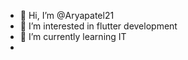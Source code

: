 - 👋 Hi, I’m @Aryapatel21
- 👀 I’m interested in flutter development
- 🌱 I’m currently learning IT
- 

<!---
Aryapatel21/Aryapatel21 is a ✨ special ✨ repository because its `README.md` (this file) appears on your GitHub profile.
You can click the Preview link to take a look at your changes.
--->
